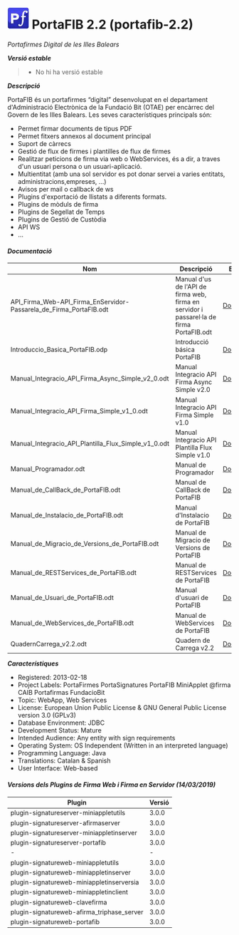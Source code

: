# ![Logo](https://github.com/GovernIB/maven/raw/binaris/portafib/projectinfo_Attachments/icon.jpg) PortaFIB 2.2 (portafib-2.2)
 *Portafirmes Digital de les Illes Balears*

***Versió estable***

> - No hi ha versió estable

***Descripció***

PortaFIB és un portafirmes “digital” desenvolupat en el departament d'Administració Electrònica de la Fundació Bit (OTAE) per encàrrec del Govern de les Illes Balears.
Les seves característiques principals són:
* Permet firmar documents de tipus PDF
* Permet fitxers annexos al document principal
* Suport de càrrecs
* Gestió de flux de firmes i plantilles de flux de firmes
* Realitzar peticions de firma via web o WebServices, és a dir, a traves d'un usuari persona o un usuari-aplicació.
* Multientitat (amb una sol servidor es pot donar servei a varies entitats, administracions,empreses, ...)
* Avisos per mail o callback de ws
* Plugins d'exportació de llistats a diferents formats.
* Plugins de mòduls de firma
* Plugins de Segellat de Temps
* Plugins de Gestió de Custòdia
* API WS
* ...


#### ***Documentació***

Nom | Descripció | Enllaç
------------ | ------------- | -------------
API_Firma_Web-API_Firma_EnServidor-Passarela_de_Firma_PortaFIB.odt | Manual d'us de l'API de firma web, firma en servidor i passarel·la de firma PortaFIB.odt  | [Document](./doc/API_Firma_Web-API_Firma_EnServidor-Passarela_de_Firma_PortaFIB.odt)
Introduccio_Basica_PortaFIB.odp | Introducció básica PortaFIB | [Document](./doc/Introduccio_Basica_PortaFIB.odp)
Manual_Integracio_API_Firma_Async_Simple_v2_0.odt | Manual Integracio API Firma Async Simple v2.0 | [Document](./doc/Manual_Integracio_API_Firma_Async_Simple_v2_0.odt)
Manual_Integracio_API_Firma_Simple_v1_0.odt | Manual Integracio API Firma Simple v1.0 | [Document](./doc/Manual_Integracio_API_Firma_Simple_v1_0.odt)
Manual_Integracio_API_Plantilla_Flux_Simple_v1_0.odt | Manual Integracio API Plantilla Flux Simple v1.0 | [Document](./doc/Manual_Integracio_API_Plantilla_Flux_Simple_v1_0.odt)
Manual_Programador.odt | Manual de Programador | [Document](./doc/Manual_Programador.odt)
Manual_de_CallBack_de_PortaFIB.odt | Manual de CallBack de PortaFIB | [Document](./doc/Manual_de_CallBack_de_PortaFIB.odt)
Manual_de_Instalacio_de_PortaFIB.odt | Manual d'Instalacio de PortaFIB | [Document](./doc/Manual_de_Instalacio_de_PortaFIB.odt)
Manual_de_Migracio_de_Versions_de_PortaFIB.odt | Manual de Migracio de Versions de PortaFIB | [Document](./doc/Manual_de_Migracio_de_Versions_de_PortaFIB.odt)
Manual_de_RESTServices_de_PortaFIB.odt | Manual de RESTServices de PortaFIB | [Document](./doc/Manual_de_RESTServices_de_PortaFIB.odt)
Manual_de_Usuari_de_PortaFIB.odt | Manual d'usuari de PortaFIB | [Document](./doc/Manual_de_Usuari_de_PortaFIB.odt)
Manual_de_WebServices_de_PortaFIB.odt | Manual de WebServices de PortaFIB | [Document](./doc/Manual_de_WebServices_de_PortaFIB.odt)
QuadernCarrega_v2.2.odt | Quadern de Carrega v2.2 | [Document](./doc/QuadernCarrega_v2.2.odt)


***Característiques***

* Registered: 2013-02-18 
* Project Labels: PortaFirmes  PortaSignatures  PortaFIB  MiniApplet @firma  CAIB  Portafirmas  FundacioBit  
* Topic: WebApp, Web Services
* License: European Union Public License & GNU General Public License version 3.0 (GPLv3)
* Database Environment:  JDBC
* Development Status: Mature
* Intended Audience:  Any entity with sign requirements
* Operating System:  OS Independent (Written in an interpreted language)
* Programming Language:  Java
* Translations: Catalan & Spanish
* User Interface: Web-based





#### ***Versions dels Plugins de Firma Web i Firma en Servidor (14/03/2019)***

| Plugin  | Versió |
| ------------- | ------------- |
| plugin-signatureserver-miniappletutils | 3.0.0 |
| plugin-signatureserver-afirmaserver | 3.0.0 |
| plugin-signatureserver-miniappletinserver | 3.0.0 |
| plugin-signatureserver-portafib | 3.0.0 |
| - | - |
| plugin-signatureweb-miniappletutils | 3.0.0 |
| plugin-signatureweb-miniappletinserver | 3.0.0 |
| plugin-signatureweb-miniappletinserversia | 3.0.0 |
| plugin-signatureweb-miniappletinclient | 3.0.0 |
| plugin-signatureweb-clavefirma | 3.0.0 |
| plugin-signatureweb-afirma_triphase_server | 3.0.0 |
| plugin-signatureweb-portafib | 3.0.0 |
